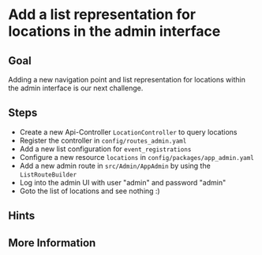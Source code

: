 Add a list representation for locations in the admin interface
==============================================================

Goal
----

Adding a new navigation point and list representation for locations within the admin interface 
is our next challenge.

Steps
-----

* Create a new Api-Controller `LocationController` to query locations
* Register the controller in `config/routes_admin.yaml`
* Add a new list configuration for `event_registrations`
* Configure a new resource `locations` in `config/packages/app_admin.yaml`
* Add a new admin route in `src/Admin/AppAdmin` by using the `ListRouteBuilder`
* Log into the admin UI with user "admin" and password "admin"
* Goto the list of locations and see nothing :)

Hints
-----


More Information
----------------

